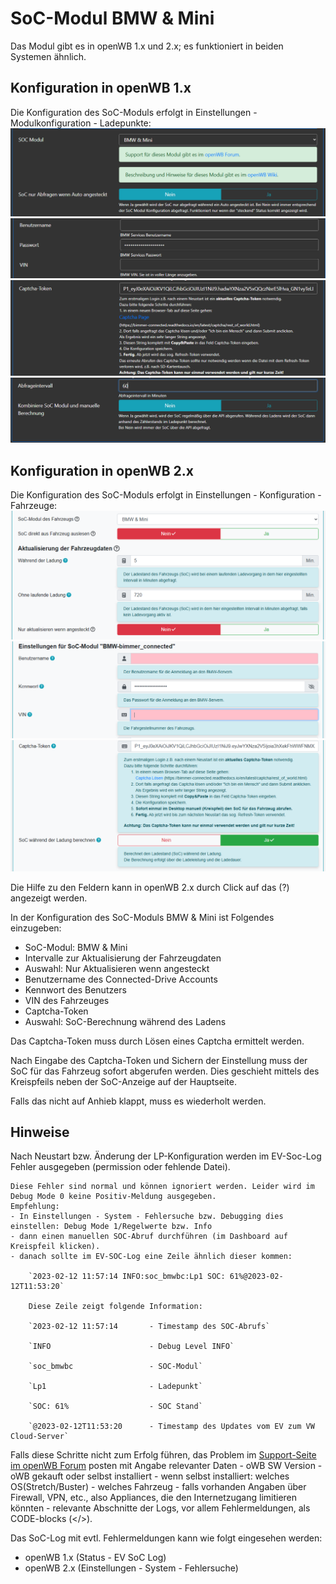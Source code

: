 # SoC-Modul BMW & Mini

Das Modul gibt es in openWB 1.x und 2.x; es funktioniert in beiden Systemen ähnlich.

## Konfiguration in openWB 1.x

Die Konfiguration des SoC-Moduls erfolgt in Einstellungen - Modulkonfiguration - Ladepunkte:
![BMW-Settings 1.9-1](SoC-BMW-19-settings-1.PNG)
![BMW-Settings 1.9-2](SoC-BMW-19-settings-2.PNG)
![BMW-Settings 1.9-3](SoC-BMW-19-settings-3.PNG)
![BMW-Settings 1.9-4](SoC-BMW-19-settings-4.PNG)

## Konfiguration in openWB 2.x
Die Konfiguration des SoC-Moduls erfolgt in Einstellungen - Konfiguration - Fahrzeuge:
![BMW-Settings 2.x-1](SoC-BMW-20-settings-1.PNG)
![BMW-Settings 2.x-2](SoC-BMW-20-settings-2.PNG)
![BMW-Settings 2.x-3](SoC-BMW-20-settings-3.PNG)

Die Hilfe zu den Feldern kann in openWB 2.x durch Click auf das (?) angezeigt werden.

In der Konfiguration des SoC-Moduls BMW & Mini ist Folgendes einzugeben:

- SoC-Modul: BMW & Mini
- Intervalle zur Aktualisierung der Fahrzeugdaten
- Auswahl: Nur Aktualisieren wenn angesteckt
- Benutzername des Connected-Drive Accounts
- Kennwort des Benutzers
- VIN des Fahrzeuges
- Captcha-Token
- Auswahl: SoC-Berechnung während des Ladens

Das Captcha-Token muss durch Lösen eines Captcha ermittelt werden.

Nach Eingabe des Captcha-Token und Sichern der Einstellung muss der SoC für das Fahrzeug sofort abgerufen werden. Dies geschieht mittels des Kreispfeils neben der SoC-Anzeige auf der Hauptseite.

Falls das nicht auf Anhieb klappt, muss es wiederholt werden.

## Hinweise
Nach Neustart bzw. Änderung der LP-Konfiguration werden im EV-Soc-Log Fehler ausgegeben (permission oder fehlende Datei).

    Diese Fehler sind normal und können ignoriert werden. Leider wird im Debug Mode 0 keine Positiv-Meldung ausgegeben.
    Empfehlung:
    - In Einstellungen - System - Fehlersuche bzw. Debugging dies einstellen: Debug Mode 1/Regelwerte bzw. Info
    - dann einen manuellen SOC-Abruf durchführen (im Dashboard auf Kreispfeil klicken).
    - danach sollte im EV-SOC-Log eine Zeile ähnlich dieser kommen:

        `2023-02-12 11:57:14 INFO:soc_bmwbc:Lp1 SOC: 61%@2023-02-12T11:53:20`

        Diese Zeile zeigt folgende Information:

        `2023-02-12 11:57:14       - Timestamp des SOC-Abrufs`

        `INFO                      - Debug Level INFO`

        `soc_bmwbc                 - SOC-Modul`

        `Lp1                       - Ladepunkt`

        `SOC: 61%                  - SOC Stand`

        `@2023-02-12T11:53:20      - Timestamp des Updates vom EV zum VW Cloud-Server`

Falls diese Schritte nicht zum Erfolg führen, das Problem im [Support-Seite im openWB Forum](https://forum.openwb.de/viewtopic.php?t=4870) posten mit Angabe relevanter Daten
    - oWB SW Version
    - oWB gekauft oder selbst installiert
    - wenn selbst installiert: welches OS(Stretch/Buster)
    - welches Fahrzeug
    - falls vorhanden Angaben über Firewall, VPN, etc., also Appliances, die den Internetzugang limitieren könnten
    - relevante Abschnitte der Logs, vor allem Fehlermeldungen, als CODE-blocks (</>).

Das SoC-Log mit evtl. Fehlermeldungen kann wie folgt eingesehen werden:
  - openWB 1.x (Status - EV SoC Log)
  - openWB 2.x (Einstellungen - System - Fehlersuche)

